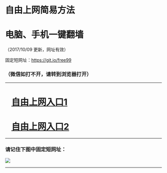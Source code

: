 ﻿# 自由上网简易方法

# 电脑、手机一键翻墙

（2017/10/09 更新，网址有效）

固定短网址：https://git.io/free99

### （微信如打不开，请转到浏览器打开）


***





# &nbsp;&nbsp; <a href="http://ft250595298.fwq-tz-1001.info/fwqtz01.html?t=100900119540 " target="_blank">自由上网入口1</a>
# &nbsp;&nbsp; <a href="http://ft1940510458.fwq-tz-1002.info/fwqtz02.html?t=10090011648 " target="_blank">自由上网入口2</a>
***

### 请记住下图中固定短网址：

<img src="https://s3-us-west-2.amazonaws.com/fwq-1001/yjfq-20170905okok.png" /> 


***

